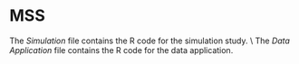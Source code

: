 # MSS
The _Simulation_ file contains the R code for the simulation study. \\
The _Data Application_ file contains the R code for the data application. 
